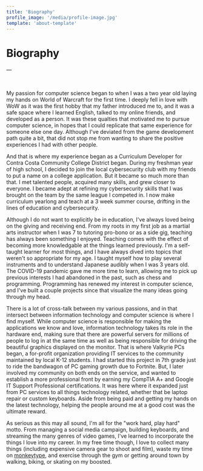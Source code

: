 ```yaml
---
title: 'Biography'
profile_image: '/media/profile-image.jpg'
template: 'about-template'
---
```


# Biography

—

<p>&nbsp;</p>

My passion for computer science began to when I was a two year old laying my hands on World of Warcraft for the first time. I deeply fell in love with WoW as it was the first hobby that my father introduced me to, and it was a safe space where I learned English, talked to my online friends, and developed as a person. It was these qualties that motivated me to pursue computer science, in hopes that I could replicate that same experience for someone else one day. Although I've deviated from the game development path quite a bit, that did not stop me from wanting to share the positive experiences I had with other people.

And that is where my experience began as a Curriculum Developer for Contra Costa Community College District began. During my freshman year of high school, I decided to join the local cybersecurity club with my friends to put a name on a college application. But it became so much more than that. I met talented people, acquired many skills, and grew closer to everyone. I became adept at refining my cybersecurity skills that I was brought on the team by the same league I competed in. I now make curriculum yearlong and teach at a 3 week summer course, drifting in the lines of education and cybersecurity.

Although I do not want to explicitly be in education, I've always loved being on the giving and receiving end. From my roots in my first job as a martial arts instructor when I was 7 to tutoring pro-bono or as a side gig, teaching has always been something I enjoyed. Teaching comes with the effect of becoming more knowledgable at the things learned previously. I'm a self-taught learner for most things, and I have always dived into topics that weren't so appropriate for my age. I taught myself how to play several instruments and to understand Japanese audibly when I was 3 years old. The COVID-19 pandemic gave me more time to learn, allowing me to pick up previous interests I had abandoned in the past, such as chess and programming. Programming has renewed my interest in computer science, and I've built a couple projects since that visualize the many ideas going through my head.

There is a lot of cross-talk between my various passions, and in that intersect between information technology and computer science is where I find myself. While computer science is responsible for making the applications we know and love, information technology takes its role in the hardware end, making sure that there are powerful servers for millions of people to log in at the same time as well as being responsible for driving the beautiful graphics displayed on the monitor. That is where Valkyrie PCs began, a for-profit organization providing IT services to the community maintained by local K-12 students. I had started this project in 7th grade just to ride the bandwagon of PC gaming growth due to Fortnite. But, I later involved my community on both ends on the service, and wanted to establish a more professional front by earning my CompTIA A+ and Google IT Support Professional certifications. It was here where it expanded just from PC services to all things technology related, whether that be laptop repair or custom keyboards. Aside from being paid and getting my hands on the latest technology, helping the people around me at a good cost was the ultimate reward. 

As serious as this may all sound, I'm all for the "work hard, play hard" motto. From managing a social media campaign, building keyboards, and streaming the many genres of video games, I've learned to incorporate the things I love into my career. In my free time though, I love to collect many things (including expensive camera gear to shoot and film), waste my time on [monkeytype](https://monkeytype.com/), and exercise through the gym or getting around town by walking, biking, or skating on my boosted.